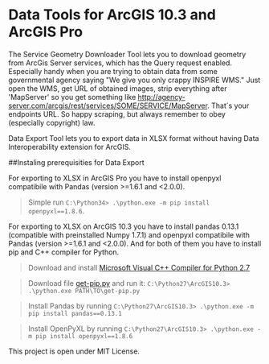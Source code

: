 # Data Tools for ArcGIS 10.3 and ArcGIS Pro

The Service Geometry Downloader Tool lets you to download geometry from ArcGis Server services, which has the Query request enabled. Especially handy when you are trying to obtain data from some governmental agency saying "We give you only crappy INSPIRE WMS." Just open the WMS, get URL of obtained images, strip everything after 'MapServer' so you get something like http://agency-server.com/arcgis/rest/services/SOME/SERVICE/MapServer. That´s your endpoints URL. So happy scraping, but always remember to obey (especially copyright) law.

Data Export Tool lets you to export data in XLSX format without having Data Interoperability extension for ArcGIS.

##Instaling prerequisities for Data Export

For exporting to XLSX in ArcGIS Pro you have to install openpyxl compatibile with Pandas (version >=1.6.1 and <2.0.0).

> Simple run `C:\Python34> .\python.exe -m pip install openpyxl==1.8.6`.

For exporting to XLSX on ArcGIS 10.3 you have to install pandas 0.13.1 (compatible with preinstalled Numpy 1.7.1) and openpyxl compatibile with Pandas (version >=1.6.1 and <2.0.0). And for both of them you have to install pip and C++ compiler for Python.

> Download and install [Microsoft Visual C++ Compiler for Python 2.7](http://aka.ms/vcpython27)

> Download file [get-pip.py](https://bootstrap.pypa.io/get-pip.py) and run it: `C:\Python27\ArcGIS10.3> .\python.exe PATH\TO\get-pip.py`

> Install Pandas by running `C:\Python27\ArcGIS10.3> .\python.exe -m pip install pandas==0.13.1`

> Install OpenPyXL by running `C:\Python27\ArcGIS10.3> .\python.exe -m pip install openpyxl==1.8.6`

This project is open under MIT License.

